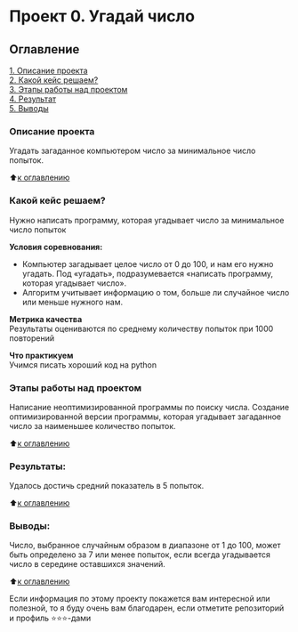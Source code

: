 # Проект 0. Угадай число

## Оглавление

[1. Описание проекта](https://github.com/AlexShcherb/sf_data_science/blob/main/project_0/README.md#Описание-проекта)  
[2. Какой кейс решаем?](https://github.com/AlexShcherb/sf_data_science/blob/main/project_0/README.md#Какой-кейс-решаем)  
[3. Этапы работы над проектом](https://github.com/AlexShcherb/sf_data_science/blob/main/project_0/README.md#Этапы-работы-над-проектом)  
[4. Результат](https://github.com/AlexShcherb/sf_data_science/blob/main/project_0/README.md#Результат)  
[5. Выводы](https://github.com/AlexShcherb/sf_data_science/blob/main/project_0/README.md#Выводы)

### Описание проекта

Угадать загаданное компьютером число за минимальное число попыток.

:arrow_up:[к оглавлению](https://github.com/AlexShcherb/sf_data_science/blob/main/project_0/README.md#Оглавление)

### Какой кейс решаем?

Нужно написать программу, которая угадывает число за минимальное число попыток

**Условия соревнования:**

- Компьютер загадывает целое число от 0 до 100, и нам его нужно угадать. Под «угадать», подразумевается «написать программу, которая угадывает число».
- Алгоритм учитывает информацию о том, больше ли случайное число или меньше нужного нам.

**Метрика качества**  
Результаты оцениваются по среднему количеству попыток при 1000 повторений

**Что практикуем**  
Учимся писать хороший код на python

### Этапы работы над проектом

Написание неоптимизированной программы по поиску числа.
Создание оптимизированной версии программы, которая угадывает загаданное число за наименьшее количество попыток.

:arrow_up:[к оглавлению](https://github.com/AlexShcherb/sf_data_science/blob/main/project_0/README.md#Оглавление)

### Результаты:

Удалось достичь средний показатель в 5 попыток.

:arrow_up:[к оглавлению](https://github.com/AlexShcherb/sf_data_science/blob/main/project_0/README.md#Оглавление)

### Выводы:

Число, выбранное случайным образом в диапазоне от 1 до 100, может быть определено за 7 или менее попыток, если всегда угадывается число в середине оставшихся значений.

:arrow_up:[к оглавлению](https://github.com/AlexShcherb/sf_data_science/blob/main/project_0/README.md#Оглавление)

Если информация по этому проекту покажется вам интересной или полезной, то я буду очень вам благодарен, если отметите репозиторий и профиль ⭐️⭐️⭐️-дами
